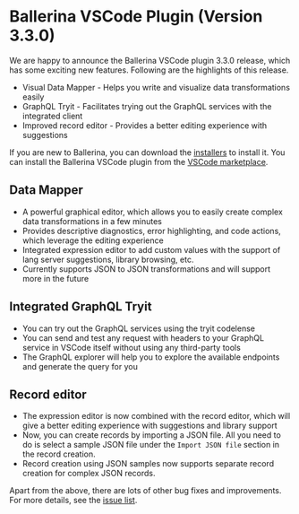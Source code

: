 # Ballerina VSCode Plugin (Version 3.3.0) 

We are happy to announce the Ballerina VSCode plugin 3.3.0 release, which has some exciting new features. Following are the highlights of this release.
- Visual Data Mapper - Helps you write and visualize data transformations easily
- GraphQL Tryit - Facilitates  trying out the GraphQL services with the integrated client 
- Improved record editor - Provides a better editing experience with suggestions 

If you are new to Ballerina, you can download the [installers](/downloads/#swanlake) to install it. You can install the Ballerina VSCode plugin from the [VSCode marketplace](https://marketplace.visualstudio.com/items?itemName=WSO2.ballerina). 

## Data Mapper
- A powerful graphical editor, which allows you to easily create complex data transformations in a few minutes
- Provides descriptive diagnostics, error highlighting, and code actions, which leverage the editing experience
- Integrated expression editor to add custom values with the support of lang server suggestions, library browsing, etc.
- Currently supports JSON to JSON transformations and will support more in the future

## Integrated GraphQL Tryit
- You can try out the GraphQL services using the tryit codelense 
- You can send and test any request with headers to your GraphQL service in VSCode itself without using any third-party tools
- The GraphQL explorer will help you to explore the available endpoints and  generate the query for you

## Record editor
- The expression editor is now combined with the record editor, which will give a better editing experience with suggestions and library support
- Now, you can create records by importing a JSON file. All you need to do is select a sample JSON file under the `Import JSON file` section in the record creation.
- Record creation using JSON samples now supports separate record creation for complex JSON records. 

Apart from the above, there are lots of other bug fixes and improvements. For more details, see the [issue list](). 

